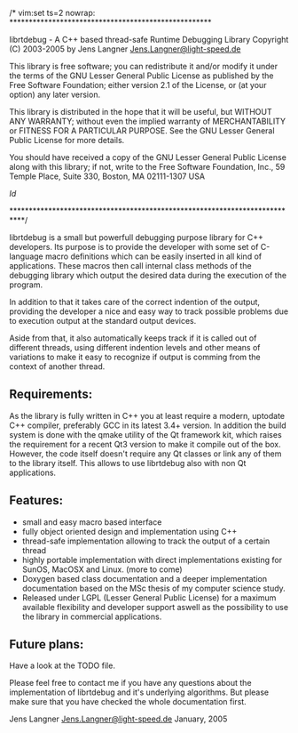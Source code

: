 /* vim:set ts=2 nowrap: ****************************************************

 librtdebug - A C++ based thread-safe Runtime Debugging Library
 Copyright (C) 2003-2005 by Jens Langner <Jens.Langner@light-speed.de>

 This library is free software; you can redistribute it and/or
 modify it under the terms of the GNU Lesser General Public
 License as published by the Free Software Foundation; either
 version 2.1 of the License, or (at your option) any later version.

 This library is distributed in the hope that it will be useful,
 but WITHOUT ANY WARRANTY; without even the implied warranty of
 MERCHANTABILITY or FITNESS FOR A PARTICULAR PURPOSE.  See the GNU
 Lesser General Public License for more details.

 You should have received a copy of the GNU Lesser General Public
 License along with this library; if not, write to the Free Software
 Foundation, Inc., 59 Temple Place, Suite 330, Boston, MA  02111-1307  USA

 $Id$

***************************************************************************/

librtdebug is a small but powerfull debugging purpose library for C++
developers. Its purpose is to provide the developer with some set of
C-language macro definitions which can be easily inserted in all kind of
applications. These macros then call internal class methods of the debugging
library which output the desired data during the execution of the program.

In addition to that it takes care of the correct indention of the output,
providing the developer a nice and easy way to track possible problems due
to execution output at the standard output devices.

Aside from that, it also automatically keeps track if it is called out of
different threads, using different indention levels and other means of
variations to make it easy to recognize if output is comming from the
context of another thread.

Requirements:
------------
As the library is fully written in C++ you at least require a modern, uptodate
C++ compiler, preferably GCC in its latest 3.4+ version.
In addition the build system is done with the qmake utility of the Qt framework
kit, which raises the requirement for a recent Qt3 version to make it compile
out of the box. However, the code itself doesn't require any Qt classes or
link any of them to the library itself. This allows to use librtdebug also
with non Qt applications.

Features:
--------

- small and easy macro based interface
- fully object oriented design and implementation using C++
- thread-safe implementation allowing to track the output of a certain thread
- highly portable implementation with direct implementations existing for
	SunOS, MacOSX and Linux. (more to come)
- Doxygen based class documentation and a deeper implementation 
	documentation based on the MSc thesis of my computer science study.
- Released under LGPL (Lesser General Public License) for a maximum
	available flexibility and developer support aswell as the possibility to
	use the library in commercial applications.

Future plans:
------------
Have a look at the TODO file.

Please feel free to contact me if you have any questions about the
implementation of librtdebug and it's underlying algorithms. But please make
sure that you have checked the whole documentation first.

Jens Langner <Jens.Langner@light-speed.de>
January, 2005
